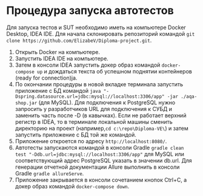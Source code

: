 # Процедура запуска автотестов
Для запуска тестов и SUT необходимо иметь на компьютере Docker Desktop, IDEA IDE.
Для начала склонировать репозиторий командой `git clone https://github.com/ElizabeV/Diploma-project.git`.

1) Открыть Docker на компьютере. 
2) Запустить IDEA IDE на компьютере.
3) Затем в консоли IDEA запустить докер образ командой `docker-compose up` и дождаться текста об успешном поднятии контейнеров (ready for connection)ja.
4) По окончании процедуры в новой вкладке терминала запустить приложение с БД командой `java "-Dspring.datasource.url=jdbc:mysql://localhost:3306/app" -jar ./aqa-shop.jar` (для MySQL). Для подключения к
PostgreSQL нужно запросить у разработчиков URL для подключения к СУБД и заменить часть после -D (в кавычках).
Если не работает верхний регистр в IDEA, то в терминале локальной машины сменить директорию на проект (например,`cd c:\repo\Diploma-VE\`)
и затем запустить приложение с БД той же командой.
5) Приложение откроется по адресу `http://localhost:8080/`.
6) Автотесты запускаются командой в консоли Gradle `gradle clean test "-Ddb.url=jdbc:mysql://localhost:3306/app"` для MySQL или соответствующий адрес PostgreSQL указать в значении db.url.
Для генерации отчетной документации Allure выполнить в консоли Gradle `gradle allureServe`.
7) Приложение закрывается в консоли сочетанием кнопок Ctrl+C, а докер образ командой `docker-compose down`.
